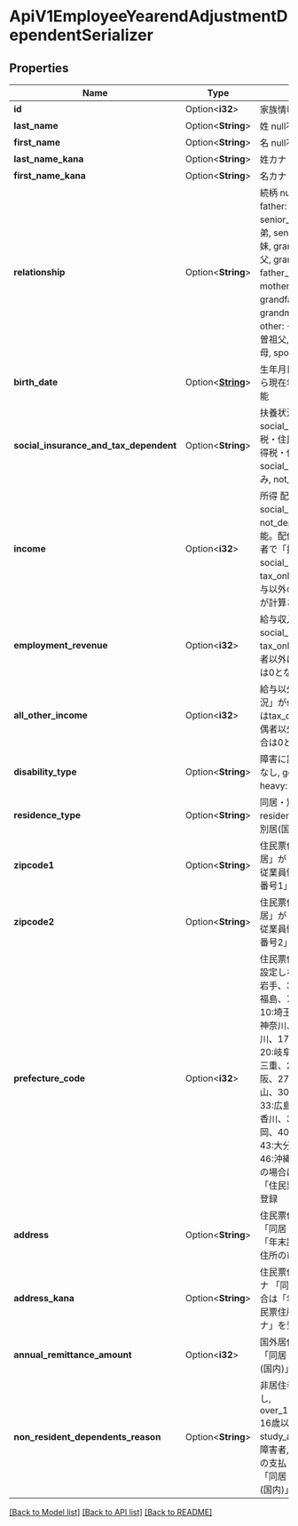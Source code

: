 # ApiV1EmployeeYearendAdjustmentDependentSerializer

## Properties

Name | Type | Description | Notes
------------ | ------------- | ------------- | -------------
**id** | Option<**i32**> | 家族情報ID | [optional]
**last_name** | Option<**String**> | 姓 null不可 | [optional]
**first_name** | Option<**String**> | 名 null不可 | [optional]
**last_name_kana** | Option<**String**> | 姓カナ | [optional]
**first_name_kana** | Option<**String**> | 名カナ | [optional]
**relationship** | Option<**String**> | 続柄 null不可 spouse: 配偶者, father: 父, mother: 母, child: 子, senior_brother: 兄, junior_brother: 弟, senior_sister: 姉, junior_sister: 妹, grandchild: 孫, grandfather: 祖父, grandmother: 祖母, father_in_law: 義父, mother_in_law: 義母, grandfather_in_law: 義祖父, grandmother_in_law: 義祖母, other: その他, great_grandfather: 曽祖父, great_grandmother: 曽祖母, spouses_child: 配偶者の連れ子 | [optional]
**birth_date** | Option<[**String**](string.md)> | 生年月日 null不可 1900年1月1日から現在年+5年12月31日まで登録可能 | [optional]
**social_insurance_and_tax_dependent** | Option<**String**> | 扶養状況 social_insurance_and_tax: 所得税・住民税と社会保険, tax_only: 所得税・住民税のみ, social_insurance_only: 社会保険のみ, not_dependent: 扶養していない | [optional]
**income** | Option<**i32**> | 所得 配偶者は「扶養状況」がsocial_insurance_only又はnot_dependentの場合のみ更新可能。配偶者以外は更新可能。 配偶者で「扶養状況」がsocial_insurance_and_tax又はtax_onlyの場合、「給与収入」、「給与以外の所得」から自動で「所得」が計算されます。 | [optional]
**employment_revenue** | Option<**i32**> | 給与収入 配偶者は「扶養状況」がsocial_insurance_and_tax又はtax_onlyの場合のみ更新可能。配偶者以外は更新不可。更新不可の場合は0となります。 | [optional]
**all_other_income** | Option<**i32**> | 給与以外の所得 配偶者は「扶養状況」がsocial_insurance_and_tax又はtax_onlyの場合のみ更新可能。配偶者以外は更新不可。更新不可の場合は0となります。 | [optional]
**disability_type** | Option<**String**> | 障害に該当するか null不可 na: 障害なし, general: 一般の障害者, heavy: 特別障害者 | [optional]
**residence_type** | Option<**String**> | 同居・別居 null不可 live_in: 同居, resident: 別居(国内), non_resident: 別居(国外) | [optional]
**zipcode1** | Option<**String**> | 住民票住所の郵便番号1 「同居・別居」が「同居」の場合は「年末調整従業員情報」の「住民票住所の郵便番号1」を登録 | [optional]
**zipcode2** | Option<**String**> | 住民票住所の郵便番号2 「同居・別居」が「同居」の場合は「年末調整従業員情報」の「住民票住所の郵便番号2」を登録 | [optional]
**prefecture_code** | Option<**i32**> | 住民票住所の都道府県コード（-1: 設定しない、0: 北海道、1:青森、2:岩手、3:宮城、4:秋田、5:山形、6:福島、7:茨城、8:栃木、9:群馬、10:埼玉、11:千葉、12:東京、13:神奈川、14:新潟、15:富山、16:石川、17:福井、18:山梨、19:長野、20:岐阜、21:静岡、22:愛知、23:三重、24:滋賀、25:京都、26:大阪、27:兵庫、28:奈良、29:和歌山、30:鳥取、31:島根、32:岡山、33:広島、34:山口、35:徳島、36:香川、37:愛媛、38:高知、39:福岡、40:佐賀、41:長崎、42:熊本、43:大分、44:宮崎、45:鹿児島、46:沖縄)  「同居・別居」が「同居」の場合は「年末調整従業員情報」の「住民票住所の都道府県コード」を登録 | [optional]
**address** | Option<**String**> | 住民票住所の市区町村以降の住所 「同居・別居」が「同居」の場合は「年末調整従業員情報」の「住民票住所の市区町村以降の住所」を登録 | [optional]
**address_kana** | Option<**String**> | 住民票住所の市区町村以降の住所カナ 「同居・別居」が「同居」の場合は「年末調整従業員情報」の「住民票住所の市区町村以降の住所カナ」を登録 | [optional]
**annual_remittance_amount** | Option<**i32**> | 国外居住親族への年間の送金額 「同居・別居」が「同居」、「別居(国内)」の場合は登録不可 | [optional]
**non_resident_dependents_reason** | Option<**String**> | 非居住者である親族の条件 none: なし, over_16_to_under_30_or_over_70: 16歳以上30歳未満又は70歳以上, study_abroad: 留学, handicapped: 障害者, over_38_man: 38万円以上の支払 続柄が「配偶者」または「同居・別居」が「同居」、「別居(国内)」の場合は登録不可 | [optional]

[[Back to Model list]](../README.md#documentation-for-models) [[Back to API list]](../README.md#documentation-for-api-endpoints) [[Back to README]](../README.md)


